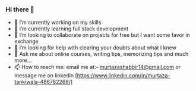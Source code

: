 ### Hi there 👋
- 🔭 I’m currently working on my skills
- 🌱 I’m currently learning  full stack development
- 👯 I’m looking to collaborate on projects for free but I want some favor in exchange
- 🤔 I’m looking for help with clearing your doubts about what I knew
- 💬 Ask me about online courses, writing tips, memorizing tips and much more...
- 📫 How to reach me: email me at:- murtazashabbir14@gmail.com or message me on linkedin [https://www.linkedin.com/in/murtaza-tankiwala-486782268/]
  

<!--
**murtazatankiwala456/murtazatankiwala456** is a ✨ _special_ ✨ repository because its `README.md` (this file) appears on your GitHub profile.

Here are some ideas to get you started:

- 🔭 I’m currently working on ...
- 🌱 I’m currently learning ...
- 👯 I’m looking to collaborate on ...
- 🤔 I’m looking for help with ...
- 💬 Ask me about ...
- 📫 How to reach me: ...
- 😄 Pronouns: ...
- ⚡ Fun fact: ...
-->
